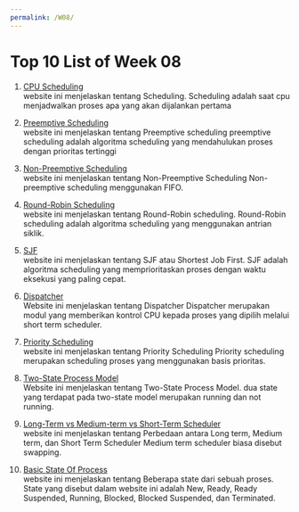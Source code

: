 ```yaml
---
permalink: /W08/
---
```


# Top 10 List of Week 08

1. [CPU Scheduling](http://www2.cs.uregina.ca/~hamilton/courses/330/notes/scheduling/scheduling.html)<br>
website ini menjelaskan tentang Scheduling.
Scheduling adalah saat cpu menjadwalkan proses apa yang akan dijalankan pertama
 
2. [Preemptive Scheduling](https://www.sciencedirect.com/topics/engineering/preemptive-scheduling)<br>
website ini menjelaskan tentang Preemptive scheduling
preemptive scheduling adalah algoritma scheduling yang mendahulukan proses dengan prioritas tertinggi

3. [Non-Preemptive Scheduling](https://www.tutorialspoint.com/preemptive-and-non-preemptive-scheduling#)<br>
website ini menjelaskan tentang Non-Preemptive Scheduling
Non-preemptive scheduling menggunakan FIFO.

4. [Round-Robin Scheduling](https://www.guru99.com/round-robin-scheduling-example.html)<br>
website ini menjelaskan tentang Round-Robin scheduling.
Round-Robin scheduling adalah algoritma scheduling yang menggunakan antrian siklik.

5. [SJF](https://www.guru99.com/shortest-job-first-sjf-scheduling.html#)<br>
website ini menjelaskan tentang SJF atau Shortest Job First.
SJF adalah algoritma scheduling yang memprioritaskan proses dengan waktu eksekusi yang paling cepat.

6. [Dispatcher](https://practice.geeksforgeeks.org/problems/what-is-the-dispatcher)<br>
Website ini menjelaskan tentang Dispatcher
Dispatcher merupakan modul yang memberikan kontrol CPU kepada proses yang dipilih melalui short term scheduler.

7. [Priority Scheduling](https://www.guru99.com/priority-scheduling-program.html)<br>
website ini menjelaskan tentang Priority Scheduling
Priority scheduling merupakan scheduling proses yang menggunakan basis prioritas.

8. [Two-State Process Model](https://www.tutorialspoint.com/operating_system/os_process_scheduling.htm)<br>
Website ini menjelaskan tentang Two-State Process Model. 
dua state yang terdapat pada two-state model merupakan running dan not running.

9. [Long-Term vs Medium-term vs Short-Term Scheduler](http://2009143-galihsterisma.blogspot.com/2011/11/perbedaan-long-tem-short-term-dan.html)<br>
website ini menjelaskan tentang Perbedaan antara Long term, Medium term, dan Short Term Scheduler
Medium term scheduler biasa disebut swapping.

10. [Basic State Of Process](https://www.tutorialspoint.com/what-are-the-different-states-of-a-process)<br>
website ini menjelaskan tentang Beberapa state dari sebuah proses.
State yang disebut dalam website ini adalah New, Ready, Ready Suspended, Running, Blocked, Blocked Suspended, dan Terminated.
